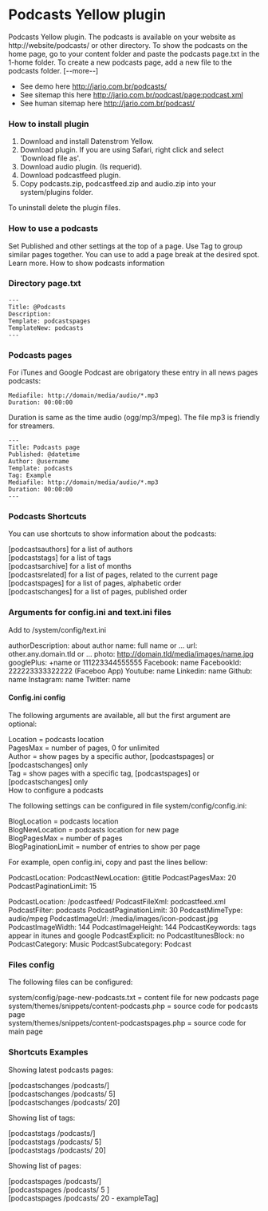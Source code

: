 # Podcasts Yellow plugin

Podcasts Yellow plugin. The podcasts is available on your website as http://website/podcasts/ or other directory. To show the podcasts on the home page, go to your content folder and paste the podcasts page.txt in the 1-home folder. To create a new podcasts page, add a new file to the podcasts folder. [--more--] 

* See demo here http://jario.com.br/podcasts/   
* See sitemap this here http://jario.com.br/podcast/page:podcast.xml   
* See human sitemap here http://jario.com.br/podcast/  


### How to install plugin

1. Download and install Datenstrom Yellow.  
2. Download plugin. If you are using Safari, right click and select 'Download file as'.   
3. Download audio plugin. (Is requerid).
4. Download podcastfeed plugin. 
5. Copy podcasts.zip, podcastfeed.zip and audio.zip into your system/plugins folder.  

To uninstall delete the plugin files.


### How to use a podcasts

Set Published and other settings at the top of a page. Use Tag to group similar pages together. You can use to add a page break at the desired spot. Learn more.
How to show podcasts information


### Directory page.txt


```
---
Title: @Podcasts
Description: 
Template: podcastspages
TemplateNew: podcasts
---
```


### Podcasts pages 

For iTunes and Google Podcast are obrigatory these entry in all news pages podcasts:  

	Mediafile: http://domain/media/audio/*.mp3
	Duration: 00:00:00
  
Duration is same as the time audio (ogg/mp3/mpeg). The file mp3 is friendly for streamers.  	

	
```
---
Title: Podcasts page
Published: @datetime
Author: @username
Template: podcasts
Tag: Example
Mediafile: http://domain/media/audio/*.mp3
Duration: 00:00:00
---
```

### Podcasts Shortcuts

You can use shortcuts to show information about the podcasts:

[podcastsauthors] for a list of authors  
[podcaststags] for a list of tags  
[podcastsarchive] for a list of months  
[podcastsrelated] for a list of pages, related to the current page  
[podcastspages] for a list of pages, alphabetic order   
[podcastschanges] for a list of pages, published order   

### Arguments for config.ini and text.ini files

Add to /system/config/text.ini

authorDescription: about author
name: full name or ...
url: other.any.domain.tld or ...
photo: http://domain.tld/media/images/name.jpg
googlePlus: +name or 111223344555555
Facebook: name
FacebookId: 222223333322222 (Faceboo App)
Youtube: name
Linkedin: name
Github: name
Instagram: name
Twitter: name

#### Config.ini config 

The following arguments are available, all but the first argument are optional:   

Location = podcasts location  
PagesMax = number of pages, 0 for unlimited  
Author = show pages by a specific author, [podcastspages] or [podcastschanges] only  
Tag = show pages with a specific tag, [podcastspages] or [podcastschanges] only   
How to configure a podcasts   

The following settings can be configured in file system/config/config.ini:   

BlogLocation = podcasts location  
BlogNewLocation = podcasts location for new page   
BlogPagesMax = number of pages   
BlogPaginationLimit = number of entries to show per page


For example, open config.ini, copy and past the lines bellow:

PodcastLocation: 
PodcastNewLocation: @title
PodcastPagesMax: 20
PodcastPaginationLimit: 15

PodcastLocation: /podcastfeed/
PodcastFileXml: podcastfeed.xml
PodcastFilter: podcasts
PodcastPaginationLimit: 30
PodcastMimeType: audio/mpeg
PodcastImageUrl: /media/images/icon-podcast.jpg
PodcastImageWidth: 144
PodcastImageHeight: 144
PodcastKeywords: tags appear in itunes and google
PodcastExplicit: no
PodcastItunesBlock: no
PodcastCategory: Music
PodcastSubcategory: Podcast


### Files config
The following files can be configured:
   
system/config/page-new-podcasts.txt = content file for new podcasts page  
system/themes/snippets/content-podcasts.php = source code for podcasts page   
system/themes/snippets/content-podcastspages.php = source code for main page   


### Shortcuts Examples

Showing latest podcasts pages:   

  
[podcastschanges /podcasts/]   
[podcastschanges /podcasts/ 5]   
[podcastschanges /podcasts/ 20]  
  
Showing list of tags:   

[podcaststags /podcasts/]  
[podcaststags /podcasts/ 5]   
[podcaststags /podcasts/ 20]   

Showing list of pages:   
  
[podcastspages /podcasts/]  
[podcastspages /podcasts/ 5 ]   
[podcastspages /podcasts/ 20 - exampleTag]  
     
	
